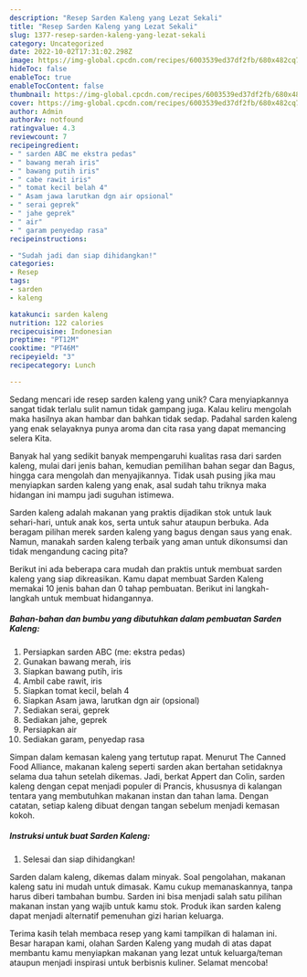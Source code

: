 ```yaml
---
description: "Resep Sarden Kaleng yang Lezat Sekali"
title: "Resep Sarden Kaleng yang Lezat Sekali"
slug: 1377-resep-sarden-kaleng-yang-lezat-sekali
category: Uncategorized
date: 2022-10-02T17:31:02.298Z
image: https://img-global.cpcdn.com/recipes/6003539ed37df2fb/680x482cq70/sarden-kaleng-foto-resep-utama.jpg
hideToc: false
enableToc: true
enableTocContent: false
thumbnail: https://img-global.cpcdn.com/recipes/6003539ed37df2fb/680x482cq70/sarden-kaleng-foto-resep-utama.jpg
cover: https://img-global.cpcdn.com/recipes/6003539ed37df2fb/680x482cq70/sarden-kaleng-foto-resep-utama.jpg
author: Admin
authorAv: notfound
ratingvalue: 4.3
reviewcount: 7
recipeingredient:
- " sarden ABC me ekstra pedas"
- " bawang merah iris"
- " bawang putih iris"
- " cabe rawit iris"
- " tomat kecil belah 4"
- " Asam jawa larutkan dgn air opsional"
- " serai geprek"
- " jahe geprek"
- " air"
- " garam penyedap rasa"
recipeinstructions:

- "Sudah jadi dan siap dihidangkan!"
categories:
- Resep
tags:
- sarden
- kaleng

katakunci: sarden kaleng 
nutrition: 122 calories
recipecuisine: Indonesian
preptime: "PT12M"
cooktime: "PT46M"
recipeyield: "3"
recipecategory: Lunch

---
```





Sedang mencari ide resep sarden kaleng yang unik? Cara menyiapkannya sangat tidak terlalu sulit namun tidak gampang juga. Kalau keliru mengolah maka hasilnya akan hambar dan bahkan tidak sedap. Padahal sarden kaleng yang enak selayaknya punya aroma dan cita rasa yang dapat memancing selera Kita.





Banyak hal yang sedikit banyak mempengaruhi kualitas rasa dari sarden kaleng, mulai dari jenis bahan, kemudian pemilihan bahan segar dan Bagus, hingga cara mengolah dan menyajikannya. Tidak usah pusing jika mau menyiapkan sarden kaleng yang enak,      asal sudah tahu triknya maka hidangan ini mampu jadi suguhan istimewa.














Sarden kaleng adalah makanan yang praktis dijadikan stok untuk lauk sehari-hari, untuk anak kos, serta untuk sahur ataupun berbuka. Ada beragam pilihan merek sarden kaleng yang bagus dengan saus yang enak. Namun, manakah sarden kaleng terbaik yang aman untuk dikonsumsi dan tidak mengandung cacing pita?






Berikut ini ada beberapa cara mudah dan praktis untuk membuat sarden kaleng yang siap dikreasikan. Kamu dapat membuat Sarden Kaleng memakai 10 jenis bahan dan 0 tahap pembuatan. Berikut ini langkah-langkah untuk membuat hidangannya.

<!--inarticleads1-->

##### Bahan-bahan dan bumbu yang dibutuhkan dalam pembuatan Sarden Kaleng:

1. Persiapkan  sarden ABC (me: ekstra pedas)
1. Gunakan  bawang merah, iris
1. Siapkan  bawang putih, iris
1. Ambil  cabe rawit, iris
1. Siapkan  tomat kecil, belah 4
1. Siapkan  Asam jawa, larutkan dgn air (opsional)
1. Sediakan  serai, geprek
1. Sediakan  jahe, geprek
1. Persiapkan  air
1. Sediakan  garam, penyedap rasa


Simpan dalam kemasan kaleng yang tertutup rapat. Menurut The Canned Food Alliance, makanan kaleng seperti sarden akan bertahan setidaknya selama dua tahun setelah dikemas. Jadi, berkat Appert dan Colin, sarden kaleng dengan cepat menjadi populer di Prancis, khususnya di kalangan tentara yang membutuhkan makanan instan dan tahan lama. Dengan catatan, setiap kaleng dibuat dengan tangan sebelum menjadi kemasan kokoh. 

<!--inarticleads2-->

##### Instruksi untuk buat Sarden Kaleng:


1. Selesai dan siap dihidangkan!

Sarden dalam kaleng, dikemas dalam minyak. Soal pengolahan, makanan kaleng satu ini mudah untuk dimasak. Kamu cukup memanaskannya, tanpa harus diberi tambahan bumbu. Sarden ini bisa menjadi salah satu pilihan makanan instan yang wajib untuk kamu stok. Produk ikan sarden kaleng dapat menjadi alternatif pemenuhan gizi harian keluarga. 

Terima kasih telah membaca resep yang kami tampilkan di halaman ini. Besar harapan kami, olahan Sarden Kaleng yang mudah di atas dapat membantu kamu menyiapkan makanan yang lezat untuk keluarga/teman ataupun menjadi inspirasi untuk berbisnis kuliner. Selamat mencoba!
